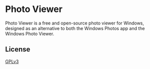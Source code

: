 # **Photo Viewer**
Photo Viewer is a free and open-source photo viewer for Windows, designed as an alternative to both the Windows Photos app and the Windows Photo Viewer.
## __License__
[GPLv3][1]

  [1]: LICENSE.txt
